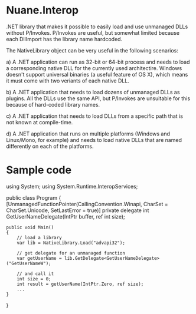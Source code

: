 Nuane.Interop
=============

.NET library that makes it possible to easily load and use unmanaged DLLs without P/Invokes.
P/Invokes are useful, but somewhat limited because each DllImport has the library name hardcoded.

The NativeLibrary object can be very useful in the following scenarios:

  a) A .NET application can run as 32-bit or 64-bit process and needs to load a corresponding native DLL
     for the currently used architectire. Windows doesn't support universal binaries (a useful feature of OS X), which
	 means it must come with two veriants of each native DLL.

  b) A .NET application that needs to load dozens of unmanaged DLLs as plugins. All the DLLs use the same API,
     but P/Invokes are unsuitable for this because of hard-coded library names.

  c) A .NET application that needs to load DLLs from a specific path that is not known at compile-time.

  d) A .NET application that runs on multiple platforms (Windows and Linux/Mono, for example) and needs to load native DLLs
     that are named differently on each of the platforms.

Sample code
===========

using System;
using System.Runtime.InteropServices;

public class Program
{
	[UnmanagedFunctionPointer(CallingConvention.Winapi, CharSet = CharSet.Unicode, SetLastError = true)]
	private delegate int GetUserNameDelegate(IntPtr buffer, ref int size);

	public void Main()
	{
		// load a library
		var lib = NativeLibrary.Load("advapi32");

		// get delegate for an unmanaged function
		var getUserName = lib.GetDelegate<GetUserNameDelegate>("GetUserNameW");

		// and call it
		int size = 0;
		int result = getUserName(IntPtr.Zero, ref size);
		...
	}
}
